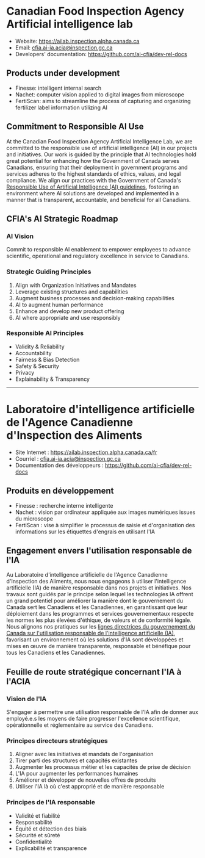 # Canadian Food Inspection Agency Artificial intelligence lab

* Website: <https://ailab.inspection.alpha.canada.ca>
* Email: <cfia.ai-ia.acia@inspection.gc.ca>
* Developers' documentation: <https://github.com/ai-cfia/dev-rel-docs>

## Products under development

* Finesse: intelligent internal search
* Nachet: computer vision applied to digital images from microscope
* FertiScan: aims to streamline the process of capturing and organizing
  fertilizer label information utilizing AI

## Commitment to Responsible AI Use

At the Canadian Food Inspection Agency Artificial Intelligence Lab, we are
committed to the responsible use of artificial intelligence (AI) in our projects
and initiatives. Our work is guided by the principle that AI technologies hold
great potential for enhancing how the Government of Canada serves Canadians,
ensuring that their deployment in government programs and services adheres to
the highest standards of ethics, values, and legal compliance. We align our
practices with the Government of Canada's [Responsible Use of Artificial
Intelligence (AI)
guidelines](https://www.canada.ca/en/government/system/digital-government/digital-government-innovations/responsible-use-ai.html#toc1),
fostering an environment where AI solutions are developed and implemented in a
manner that is transparent, accountable, and beneficial for all Canadians.

## CFIA's AI Strategic Roadmap

### AI Vision

Commit to responsible AI enablement to empower employees to advance scientific,
operational and regulatory excellence in service to Canadians.

### Strategic Guiding Principles

  1. Align with Organization Initiatives and Mandates
  2. Leverage existing structures and capabilities
  3. Augment business processes and decision-making capabilities
  4. AI to augment human performance
  5. Enhance and develop new product offering
  6. AI where appropriate and use responsibly

### Responsible AI Principles

* Validity & Reliability
* Accountability
* Fairness & Bias Detection
* Safety & Security
* Privacy
* Explainability & Transparency

---

# Laboratoire d'intelligence artificielle de l'Agence Canadienne d'Inspection des Aliments

* Site Internet : <https://ailab.inspection.alpha.canada.ca/fr>
* Courriel : <cfia.ai-ia.acia@inspection.gc.ca>
* Documentation des développeurs : <https://github.com/ai-cfia/dev-rel-docs>

## Produits en développement

* Finesse : recherche interne intelligente
* Nachet : vision par ordinateur appliquée aux images numériques issues du
  microscope
* FertiScan : vise à simplifier le processus de saisie et d'organisation des
  informations sur les étiquettes d'engrais en utilisant l'IA

## Engagement envers l'utilisation responsable de l'IA

Au Laboratoire d'intelligence artificielle de l'Agence Canadienne d'Inspection
des Aliments, nous nous engageons à utiliser l'intelligence artificielle (IA) de
manière responsable dans nos projets et initiatives. Nos travaux sont guidés par
le principe selon lequel les technologies IA offrent un grand potentiel pour
améliorer la manière dont le gouvernement du Canada sert les Canadiens et les
Canadiennes, en garantissant que leur déploiement dans les programmes et
services gouvernementaux respecte les normes les plus élevées d'éthique, de
valeurs et de conformité légale. Nous alignons nos pratiques sur les [lignes
directrices du gouvernement du Canada sur l'utilisation responsable de
l'intelligence artificielle
(IA)](https://www.canada.ca/fr/gouvernement/systeme/gouvernement-numerique/innovations-gouvernementales-numeriques/utilisation-responsable-ai.html),
favorisant un environnement où les solutions d'IA sont développées et mises en
œuvre de manière transparente, responsable et bénéfique pour tous les Canadiens
et les Canadiennes.

## Feuille de route stratégique concernant l'IA à l'ACIA

### Vision de l'IA

S'engager à permettre une utilisation responsable de l'IA afin de donner aux
employé.e.s les moyens de faire progresser l'excellence scientifique,
opérationnelle et réglementaire au service des Canadiens.

### Principes directeurs stratégiques

  1. Aligner avec les initiatives et mandats de l'organisation
  2. Tirer parti des structures et capacités existantes
  3. Augmenter les processus métier et les capacités de prise de décision
  4. L'IA pour augmenter les performances humaines
  5. Améliorer et développer de nouvelles offres de produits
  6. Utiliser l'IA là où c'est approprié et de manière responsable

### Principes de l'IA responsable

* Validité et fiabilité
* Responsabilité
* Équité et détection des biais
* Sécurité et sûreté
* Confidentialité
* Explicabilité et transparence
